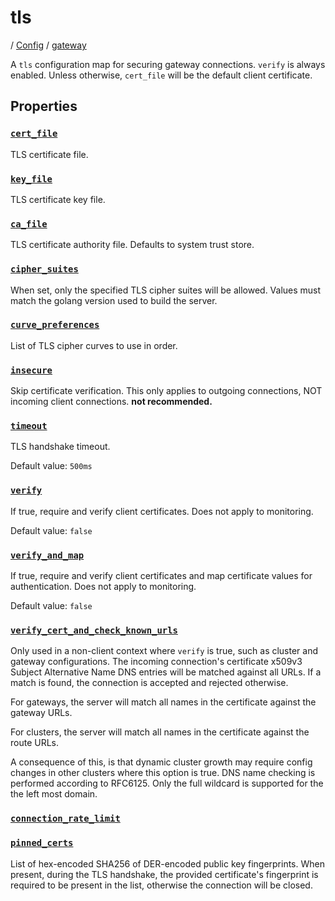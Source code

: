 # tls

/ [Config](../../index.md) / [gateway](../index.md) 

A `tls` configuration map for securing gateway connections. `verify`
is always enabled. Unless otherwise, `cert_file` will be the default
client certificate.

## Properties

### [`cert_file`](cert_file/index.md)

TLS certificate file.

### [`key_file`](key_file/index.md)

TLS certificate key file.

### [`ca_file`](ca_file/index.md)

TLS certificate authority file. Defaults to system trust store.

### [`cipher_suites`](cipher_suites/index.md)

When set, only the specified TLS cipher suites will be allowed. Values must match the golang version used to build the server.

### [`curve_preferences`](curve_preferences/index.md)

List of TLS cipher curves to use in order.

### [`insecure`](insecure/index.md)

Skip certificate verification. This only applies to outgoing connections, NOT incoming client connections. **not recommended.**

### [`timeout`](timeout/index.md)

TLS handshake timeout.

Default value: `500ms`

### [`verify`](verify/index.md)

If true, require and verify client certificates. Does not apply to monitoring.

Default value: `false`

### [`verify_and_map`](verify_and_map/index.md)

If true, require and verify client certificates and map certificate values for authentication. Does not apply to monitoring.

Default value: `false`

### [`verify_cert_and_check_known_urls`](verify_cert_and_check_known_urls/index.md)

Only used in a non-client context where `verify` is true, such as cluster and gateway configurations.
The incoming connection's certificate x509v3 Subject Alternative Name DNS entries will be matched against
all URLs. If a match is found, the connection is accepted and rejected otherwise.

For gateways, the server will match all names in the certificate against the gateway URLs.

For clusters, the server will match all names in the certificate against the route URLs.

A consequence of this, is that dynamic cluster growth may require config changes in other clusters where this
option is true. DNS name checking is performed according to RFC6125. Only the full wildcard is supported for the
the left most domain.

### [`connection_rate_limit`](connection_rate_limit/index.md)



### [`pinned_certs`](pinned_certs/index.md)

List of hex-encoded SHA256 of DER-encoded public key fingerprints. When present, during the TLS handshake, the
provided certificate's fingerprint is required to be present in the list, otherwise the connection will be
closed.


